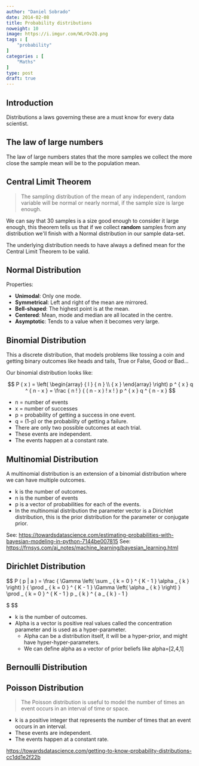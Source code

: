 ```yaml
---
author: "Daniel Sobrado"
date: 2014-02-08
title: Probability distributions
noweight: 10
image: https://i.imgur.com/WLrOv2Q.png
tags : [
    "probability"
]
categories : [
    "Maths"
]
type: post
draft: true
---
```


## Introduction

Distributions a laws governing these are a must know for every data scientist.

## The law of large numbers

The law of large numbers states that the more samples we collect the more close the sample mean will be to the population mean.

## Central Limit Theorem

>  The sampling distribution of the mean of any independent, random variable will be normal or nearly normal, if the sample size is large enough.

We can say that 30 samples is a size good enough to consider it large enough, this theorem tells us that if we collect **random** samples from any distribution we'll finish with a Normal distribution in our sample data-set.

The underlying distribution needs to have always a defined mean for the Central Limit Theorem to be valid.

## Normal Distribution

Properties:

* **Unimodal**: Only one mode.
* **Symmetrical**: Left and right of the mean are mirrored.
* **Bell-shaped**: The highest point is at the mean.
* **Centered**:  Mean, mode and median are all located in the centre.
* **Asymptotic**: Tends to a value when it becomes very large.

## Binomial Distribution

This a discrete distribution, that models problems like tossing a coin and getting binary outcomes like heads and tails, True or False, Good or Bad...

Our binomial distribution looks like:

$$
P ( x ) = \left( \begin{array} { l } { n } \\ { x } \end{array} \right) p ^ { x } q ^ { n - x } = \frac { n ! } { ( n - x ) ! x ! } p ^ { x } q ^ { n - x }
$$

* n = number of events
* x = number of successes
* p = probability of getting a success in one event.
* q = (1-p) or the probability of getting a failure.
* There are only two possible outcomes at each trial.
* These events are independent.
* The events happen at a constant rate.

## Multinomial Distribution

A multinomial distribution is an extension of a binomial distribution where we can have multiple outcomes.

* k is the number of outcomes.
* n is the number of events
* p is a vector of probabilities for each of the events.
* In the multinomial distribution the parameter vector is a Dirichlet distribution, this is the prior distribution for the parameter or conjugate prior.

See: https://towardsdatascience.com/estimating-probabilities-with-bayesian-modeling-in-python-7144be007815
See: https://frnsys.com/ai_notes/machine_learning/bayesian_learning.html

## Dirichlet Distribution



$$
P ( p | a ) = \frac { \Gamma \left( \sum _ { k = 0 } ^ { K - 1 } \alpha _ { k } \right) } { \prod _ { k = 0 } ^ { K - 1 } \Gamma \left( \alpha _ { k } \right) } \prod _ { k = 0 } ^ { K - 1 } p _ { k } ^ { a _ { k } - 1 } 

$
$$

* k is the number of outcomes.
* Alpha is a vector is positive real values called the concentration parameter and is used as a hyper-parameter. 
    * Alpha can be a distribution itself, it will be a hyper-prior, and might have hyper-hyper-parameters.
    * We can define alpha as a vector of prior beliefs like alpha=[2,4,1]

## Bernoulli Distribution

## Poisson Distribution

> The Poisson distribution is useful to model the number of times an event occurs in an interval of time or space.

* k is a positive integer that represents the number of times that an event occurs in an interval.
* These events are independent.
* The events happen at a constant rate.


https://towardsdatascience.com/getting-to-know-probability-distributions-cc1dd1e2f22b